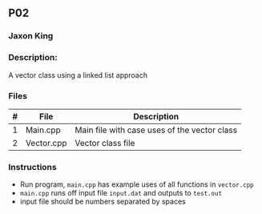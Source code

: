 ## P02
### Jaxon King
### Description:

A vector class using a linked list approach

### Files

|   #   | File             | Description                                        |
| :---: | ---------------- | -------------------------------------------------- |
|   1   | Main.cpp         | Main file with case uses of the vector class       |
|   2   | Vector.cpp       | Vector class file                                  |

### Instructions

- Run program, `main.cpp` has example uses of all functions in `vector.cpp`
- `main.cpp` runs off input file `input.dat` and outputs to `test.out`
- input file should be numbers separated by spaces
